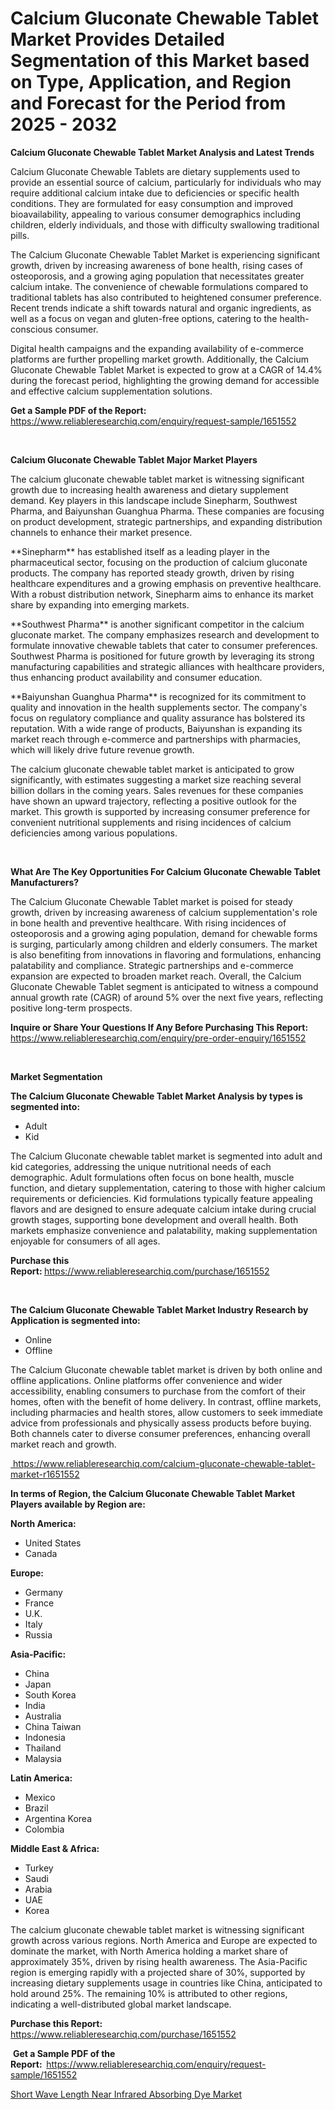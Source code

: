 <p><h1>Calcium Gluconate Chewable Tablet Market Provides Detailed Segmentation of this Market based on Type, Application, and Region and Forecast for the Period from 2025 - 2032</h1></p><p><strong>Calcium Gluconate Chewable Tablet Market Analysis and Latest Trends</strong></p>
<p><p>Calcium Gluconate Chewable Tablets are dietary supplements used to provide an essential source of calcium, particularly for individuals who may require additional calcium intake due to deficiencies or specific health conditions. They are formulated for easy consumption and improved bioavailability, appealing to various consumer demographics including children, elderly individuals, and those with difficulty swallowing traditional pills. </p><p>The Calcium Gluconate Chewable Tablet Market is experiencing significant growth, driven by increasing awareness of bone health, rising cases of osteoporosis, and a growing aging population that necessitates greater calcium intake. The convenience of chewable formulations compared to traditional tablets has also contributed to heightened consumer preference. Recent trends indicate a shift towards natural and organic ingredients, as well as a focus on vegan and gluten-free options, catering to the health-conscious consumer.</p><p>Digital health campaigns and the expanding availability of e-commerce platforms are further propelling market growth. Additionally, the Calcium Gluconate Chewable Tablet Market is expected to grow at a CAGR of 14.4% during the forecast period, highlighting the growing demand for accessible and effective calcium supplementation solutions.</p></p>
<p><strong>Get a Sample PDF of the Report:&nbsp;</strong> <a href="https://www.reliableresearchiq.com/enquiry/request-sample/1651552?utm_campaign=2310&utm_medium=2&utm_source=Github&utm_content=ia&utm_term=23032025&utm_id=calcium-gluconate-chewable-tablet">https://www.reliableresearchiq.com/enquiry/request-sample/1651552</a></p>
<p>&nbsp;</p>
<p><strong>Calcium Gluconate Chewable Tablet Major Market Players</strong></p>
<p><p>The calcium gluconate chewable tablet market is witnessing significant growth due to increasing health awareness and dietary supplement demand. Key players in this landscape include Sinepharm, Southwest Pharma, and Baiyunshan Guanghua Pharma. These companies are focusing on product development, strategic partnerships, and expanding distribution channels to enhance their market presence.</p><p>**Sinepharm** has established itself as a leading player in the pharmaceutical sector, focusing on the production of calcium gluconate products. The company has reported steady growth, driven by rising healthcare expenditures and a growing emphasis on preventive healthcare. With a robust distribution network, Sinepharm aims to enhance its market share by expanding into emerging markets.</p><p>**Southwest Pharma** is another significant competitor in the calcium gluconate market. The company emphasizes research and development to formulate innovative chewable tablets that cater to consumer preferences. Southwest Pharma is positioned for future growth by leveraging its strong manufacturing capabilities and strategic alliances with healthcare providers, thus enhancing product availability and consumer education.</p><p>**Baiyunshan Guanghua Pharma** is recognized for its commitment to quality and innovation in the health supplements sector. The company's focus on regulatory compliance and quality assurance has bolstered its reputation. With a wide range of products, Baiyunshan is expanding its market reach through e-commerce and partnerships with pharmacies, which will likely drive future revenue growth.</p><p>The calcium gluconate chewable tablet market is anticipated to grow significantly, with estimates suggesting a market size reaching several billion dollars in the coming years. Sales revenues for these companies have shown an upward trajectory, reflecting a positive outlook for the market. This growth is supported by increasing consumer preference for convenient nutritional supplements and rising incidences of calcium deficiencies among various populations.</p></p>
<p>&nbsp;</p>
<p><strong>What Are The Key Opportunities For Calcium Gluconate Chewable Tablet Manufacturers?</strong></p>
<p><p>The Calcium Gluconate Chewable Tablet market is poised for steady growth, driven by increasing awareness of calcium supplementation's role in bone health and preventive healthcare. With rising incidences of osteoporosis and a growing aging population, demand for chewable forms is surging, particularly among children and elderly consumers. The market is also benefiting from innovations in flavoring and formulations, enhancing palatability and compliance. Strategic partnerships and e-commerce expansion are expected to broaden market reach. Overall, the Calcium Gluconate Chewable Tablet segment is anticipated to witness a compound annual growth rate (CAGR) of around 5% over the next five years, reflecting positive long-term prospects.</p></p>
<p><strong>Inquire or Share Your Questions If Any Before Purchasing This Report:</strong> <a href="https://www.reliableresearchiq.com/enquiry/pre-order-enquiry/1651552?utm_campaign=2310&utm_medium=2&utm_source=Github&utm_content=ia&utm_term=23032025&utm_id=calcium-gluconate-chewable-tablet">https://www.reliableresearchiq.com/enquiry/pre-order-enquiry/1651552</a></p>
<p>&nbsp;</p>
<p><strong>Market Segmentation</strong></p>
<p><strong>The Calcium Gluconate Chewable Tablet Market Analysis by types is segmented into:</strong></p>
<p><ul><li>Adult</li><li>Kid</li></ul></p>
<p><p>The Calcium Gluconate chewable tablet market is segmented into adult and kid categories, addressing the unique nutritional needs of each demographic. Adult formulations often focus on bone health, muscle function, and dietary supplementation, catering to those with higher calcium requirements or deficiencies. Kid formulations typically feature appealing flavors and are designed to ensure adequate calcium intake during crucial growth stages, supporting bone development and overall health. Both markets emphasize convenience and palatability, making supplementation enjoyable for consumers of all ages.</p></p>
<p><strong>Purchase this Report:&nbsp;</strong><a href="https://www.reliableresearchiq.com/purchase/1651552?utm_campaign=2310&utm_medium=2&utm_source=Github&utm_content=ia&utm_term=23032025&utm_id=calcium-gluconate-chewable-tablet">https://www.reliableresearchiq.com/purchase/1651552</a></p>
<p>&nbsp;</p>
<p><strong>The Calcium Gluconate Chewable Tablet Market Industry Research by Application is segmented into:</strong></p>
<p><ul><li>Online</li><li>Offline</li></ul></p>
<p><p>The Calcium Gluconate chewable tablet market is driven by both online and offline applications. Online platforms offer convenience and wider accessibility, enabling consumers to purchase from the comfort of their homes, often with the benefit of home delivery. In contrast, offline markets, including pharmacies and health stores, allow customers to seek immediate advice from professionals and physically assess products before buying. Both channels cater to diverse consumer preferences, enhancing overall market reach and growth.</p></p>
<p><a href="https://www.reliableresearchiq.com/calcium-gluconate-chewable-tablet-market-r1651552?utm_campaign=2310&utm_medium=2&utm_source=Github&utm_content=ia&utm_term=23032025&utm_id=calcium-gluconate-chewable-tablet">&nbsp;https://www.reliableresearchiq.com/calcium-gluconate-chewable-tablet-market-r1651552</a></p>
<p><strong>In terms of Region, the Calcium Gluconate Chewable Tablet Market Players available by Region are:</strong></p>
<p>
    <p> <strong> North America: </strong>
        <ul>
            <li>United States</li>
            <li>Canada</li>
        </ul>
        </p> 
    <p> <strong> Europe: </strong>
        <ul>
            <li>Germany</li>
            <li>France</li>
            <li>U.K.</li>
            <li>Italy</li>
            <li>Russia</li>
        </ul>
        </p> 
    <p> <strong> Asia-Pacific: </strong>
        <ul>
            <li>China</li>
            <li>Japan</li>
            <li>South Korea</li>
            <li>India</li>
            <li>Australia</li>
            <li>China Taiwan</li>
            <li>Indonesia</li>
            <li>Thailand</li>
            <li>Malaysia</li>
        </ul>
        </p> 
    <p> <strong> Latin America: </strong>
        <ul>
            <li>Mexico</li>
            <li>Brazil</li>
            <li>Argentina Korea</li>
            <li>Colombia</li>
        </ul>
        </p> 
    <p> <strong> Middle East & Africa: </strong>
        <ul>
            <li>Turkey</li>
            <li>Saudi</li>
            <li>Arabia</li>
            <li>UAE</li>
            <li>Korea</li>
        </ul>
    </p>
    </p>
<p><p>The calcium gluconate chewable tablet market is witnessing significant growth across various regions. North America and Europe are expected to dominate the market, with North America holding a market share of approximately 35%, driven by rising health awareness. The Asia-Pacific region is emerging rapidly with a projected share of 30%, supported by increasing dietary supplements usage in countries like China, anticipated to hold around 25%. The remaining 10% is attributed to other regions, indicating a well-distributed global market landscape.</p></p>
<p><strong>Purchase this Report: </strong><a href="https://www.reliableresearchiq.com/purchase/1651552?utm_campaign=2310&utm_medium=2&utm_source=Github&utm_content=ia&utm_term=23032025&utm_id=calcium-gluconate-chewable-tablet">https://www.reliableresearchiq.com/purchase/1651552</a></p>
<p>&nbsp;<strong>Get a Sample PDF of the Report:&nbsp;&nbsp;</strong><a href="https://www.reliableresearchiq.com/enquiry/request-sample/1651552?utm_campaign=2310&utm_medium=2&utm_source=Github&utm_content=ia&utm_term=23032025&utm_id=calcium-gluconate-chewable-tablet">https://www.reliableresearchiq.com/enquiry/request-sample/1651552</a></p>
<p><strong></strong></p>
<p><p><a href="https://github.com/yankimber90yankim/Market-Research-Report-List-1/blob/main/short-wave-length-near-infrared-absorbing-dye-market.md?utm_campaign=2310&utm_medium=2&utm_source=Github&utm_content=ia&utm_term=23032025&utm_id=calcium-gluconate-chewable-tablet">Short Wave Length Near Infrared Absorbing Dye Market</a></p></p>